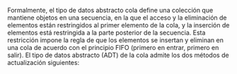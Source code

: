 Formalmente, el tipo de datos abstracto cola define una colección que mantiene objetos en una secuencia, en la que el acceso y la eliminación de elementos están restringidos al primer elemento de la cola, y la inserción de elementos está restringida a la parte posterior de la secuencia. Esta restricción impone la regla de que los elementos se insertan y eliminan en una cola de acuerdo con el principio FIFO (primero en entrar, primero en salir). El tipo de datos abstracto (ADT) de la cola admite los dos métodos de actualización siguientes: